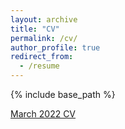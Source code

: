 ```yaml
---
layout: archive
title: "CV"
permalink: /cv/
author_profile: true
redirect_from:
  - /resume
---
```


{% include base_path %}

[March 2022 CV](https://mollyrcarney.github.io/files/carney_cv_mar22.pdf)
